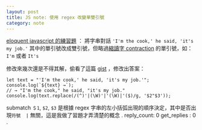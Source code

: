 ```yaml
---
layout: post
title: JS note: 使用 regex 改變單雙引號
category: note
---
```

[eloquent javascript 的練習題](https://eloquentjavascript.net/09_regexp.html#i_izldJoT3uv) ：
將字串對話 `'I'm the cook,' he said, 'it's my job.'` 其中的單引號改成雙引號，但略過[縮讀字 contraction](https://homepage.ntu.edu.tw/~karchung/pubs/CET8485.pdf) 的單引號，如： `I'm` 或者 `It's`

修改來幾次還是不得其解，偷看了這篇 [gist](https://gist.github.com/spamwax/c891473af3051191f9fe) ，修改出答案：
```
let text = "'I'm the cook,' he said, 'it's my job.'";
console.log(`${text} →`);
// → "I'm the cook," he said, "it's my job."
console.log(text.replace(/(^)'|(\W)'|'(\W)|'($)/g, '$2"$3'));
```
submatch `＄1`, `$2`, `$3` 是根據 regex 字串的左小括弧出現的順序決定，其中是否出現`符號  |` 無關，這是我做了習題才弄清楚的概念
.
reply_count: 0
get_replies : 0
.
